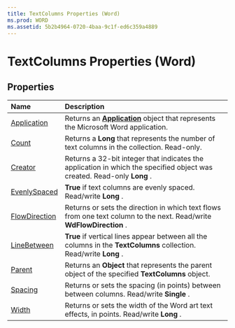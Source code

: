 ```yaml
---
title: TextColumns Properties (Word)
ms.prod: WORD
ms.assetid: 5b2b4964-0720-4baa-9c1f-ed6c359a4889
---
```



# TextColumns Properties (Word)

## Properties



|**Name**|**Description**|
|:-----|:-----|
|[Application](textcolumns-application-property-word.md)|Returns an  **[Application](application-object-word.md)** object that represents the Microsoft Word application.|
|[Count](textcolumns-count-property-word.md)|Returns a  **Long** that represents the number of text columns in the collection. Read-only.|
|[Creator](textcolumns-creator-property-word.md)|Returns a 32-bit integer that indicates the application in which the specified object was created. Read-only  **Long** .|
|[EvenlySpaced](textcolumns-evenlyspaced-property-word.md)| **True** if text columns are evenly spaced. Read/write **Long** .|
|[FlowDirection](textcolumns-flowdirection-property-word.md)|Returns or sets the direction in which text flows from one text column to the next. Read/write  **WdFlowDirection** .|
|[LineBetween](textcolumns-linebetween-property-word.md)| **True** if vertical lines appear between all the columns in the **TextColumns** collection. Read/write **Long** .|
|[Parent](textcolumns-parent-property-word.md)|Returns an  **Object** that represents the parent object of the specified **TextColumns** object.|
|[Spacing](textcolumns-spacing-property-word.md)|Returns or sets the spacing (in points) between between columns. Read/write  **Single** .|
|[Width](textcolumns-width-property-word.md)|Returns or sets the width of the Word art text effects, in points. Read/write  **Long** .|


